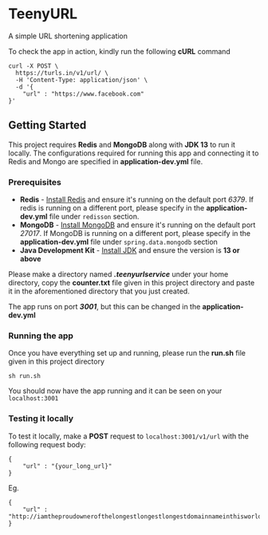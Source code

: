 # TeenyURL
A simple URL shortening application

To check the app in action, kindly run the following **cURL** command

```
curl -X POST \
  https://turls.in/v1/url/ \
  -H 'Content-Type: application/json' \
  -d '{
	"url" : "https://www.facebook.com"
}'
```

## Getting Started
This project requires **Redis** and **MongoDB** along with **JDK 13** to run it locally. The configurations required for running this app and connecting it to Redis and Mongo are specified in **application-dev.yml** file.

### Prerequisites
* **Redis** - [Install Redis](https://redis.io/topics/quickstart) and ensure it's running on the default port *6379*. If redis is running on a different port, please specify in the **application-dev.yml** file under `redisson` section.
* **MongoDB** - [Install MongoDB](https://docs.mongodb.com/manual/installation/) and ensure it's running on the default port *27017*. If MongoDB is running on a different port, please specify in the **application-dev.yml** file under `spring.data.mongodb` section
* **Java Development Kit** - [Install JDK](https://www3.ntu.edu.sg/home/ehchua/programming/howto/JDK_Howto.html) and ensure the version is **13 or above**

Please make a directory named ***.teenyurlservice*** under your home directory, copy the **counter.txt** file given in this project directory and paste it in the aforementioned directory that you just created. 

The app runs on port ***3001***, but this can be changed in the **application-dev.yml**

### Running the app
Once you have everything set up and running, please run the **run.sh** file given in this project directory

```
sh run.sh
```

You should now have the app running and it can be seen on your `localhost:3001`

### Testing it locally
To test it locally, make a **POST** request to `localhost:3001/v1/url` with the following request body: 
```
{
	"url" : "{your_long_url}"
}
```

Eg. 
```
{
	"url" : "http://iamtheproudownerofthelongestlongestlongestdomainnameinthisworld.com/"
}
```


